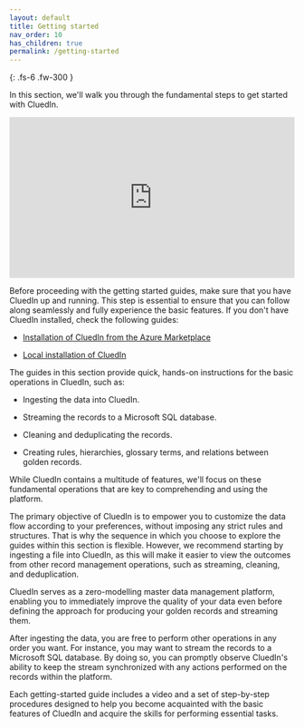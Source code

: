 ```yaml
---
layout: default
title: Getting started
nav_order: 10
has_children: true
permalink: /getting-started
---
```


{: .fs-6 .fw-300 }

In this section, we'll walk you through the fundamental steps to get started with CluedIn.

<div style="padding:56.25% 0 0 0;position:relative;">
<iframe src="https://player.vimeo.com/video/857414924?badge=0&amp;autopause=0&amp;player_id=0&amp;app_id=58479" frameborder="0" allow="autoplay; fullscreen; picture-in-picture" style="position:absolute;top:0;left:0;width:100%;height:100%;" 
title="Getting started with CluedIn"></iframe>
</div>

Before proceeding with the getting started guides, make sure that you have CluedIn up and running. This step is essential to ensure that you can follow along seamlessly and fully experience the basic features. If you don't have CluedIn installed, check the following guides:

- [Installation of CluedIn from the Azure Marketplace](/deployment/azure-marketplace)

- [Local installation of CluedIn](/deployment/local)

The guides in this section provide quick, hands-on instructions for the basic operations in CluedIn, such as:

- Ingesting the data into CluedIn.

- Streaming the records to a Microsoft SQL database.

- Cleaning and deduplicating the records.

- Creating rules, hierarchies, glossary terms, and relations between golden records.

While CluedIn contains a multitude of features, we'll focus on these fundamental operations that are key to comprehending and using the platform. 

The primary objective of CluedIn is to empower you to customize the data flow according to your preferences, without imposing any strict rules and structures. That is why the sequence in which you choose to explore the guides within this section is flexible. However, we recommend starting by ingesting a file into CluedIn, as this will make it easier to view the outcomes from other record management operations, such as streaming, cleaning, and deduplication.

CluedIn serves as a zero-modelling master data management platform, enabling you to immediately improve the quality of your data even before defining the approach for producing your golden records and streaming them.

After ingesting the data, you are free to perform other operations in any order you want. For instance, you may want to stream the records to a Microsoft SQL database. By doing so, you can promptly observe CluedIn's ability to keep the stream synchronized with any actions performed on the records within the platform.

Each getting-started guide includes a video and a set of step-by-step procedures designed to help you become acquainted with the basic features of CluedIn and acquire the skills for performing essential tasks.

